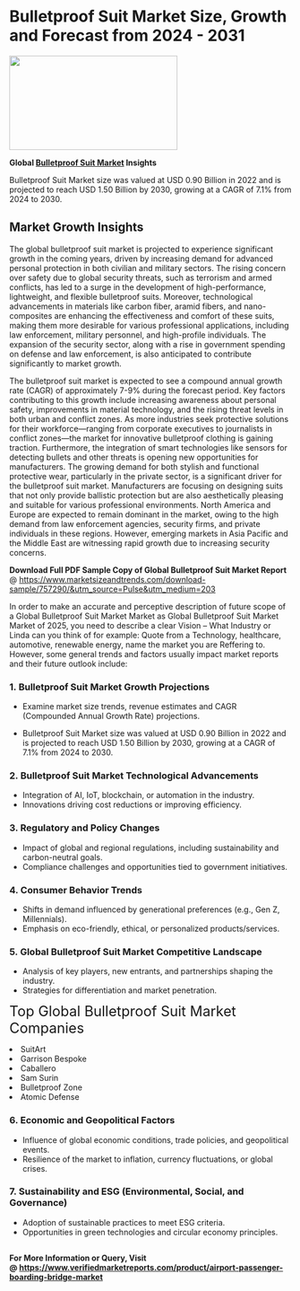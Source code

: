 <H1>Bulletproof Suit Market Size, Growth and Forecast from 2024 - 2031</H1><img class="aligncenter size-medium wp-image-584254" src="https://thirdeyenews.in/wp-content/uploads/2024/09/Global-Market-Research-300x168.jpeg" alt="" width="300" height="168" /><p><strong>Global&nbsp;<a href="https://www.marketsizeandtrends.com/download-sample/757290/&amp;utm_source=Pulse&amp;utm_medium=203">Bulletproof Suit Market</a> Insights</strong></p><p>Bulletproof Suit Market size was valued at USD 0.90 Billion in 2022 and is projected to reach USD 1.50 Billion by 2030, growing at a CAGR of 7.1% from 2024 to 2030.</p><p><h2>Market Growth Insights</h2> <p>The global bulletproof suit market is projected to experience significant growth in the coming years, driven by increasing demand for advanced personal protection in both civilian and military sectors. The rising concern over safety due to global security threats, such as terrorism and armed conflicts, has led to a surge in the development of high-performance, lightweight, and flexible bulletproof suits. Moreover, technological advancements in materials like carbon fiber, aramid fibers, and nano-composites are enhancing the effectiveness and comfort of these suits, making them more desirable for various professional applications, including law enforcement, military personnel, and high-profile individuals. The expansion of the security sector, along with a rise in government spending on defense and law enforcement, is also anticipated to contribute significantly to market growth. </p> <p>The bulletproof suit market is expected to see a compound annual growth rate (CAGR) of approximately 7-9% during the forecast period. Key factors contributing to this growth include increasing awareness about personal safety, improvements in material technology, and the rising threat levels in both urban and conflict zones. As more industries seek protective solutions for their workforce—ranging from corporate executives to journalists in conflict zones—the market for innovative bulletproof clothing is gaining traction. Furthermore, the integration of smart technologies like sensors for detecting bullets and other threats is opening new opportunities for manufacturers. The growing demand for both stylish and functional protective wear, particularly in the private sector, is a significant driver for the bulletproof suit market. Manufacturers are focusing on designing suits that not only provide ballistic protection but are also aesthetically pleasing and suitable for various professional environments. North America and Europe are expected to remain dominant in the market, owing to the high demand from law enforcement agencies, security firms, and private individuals in these regions. However, emerging markets in Asia Pacific and the Middle East are witnessing rapid growth due to increasing security concerns. </p><p><span class=""><strong>Download Full PDF Sample Copy of Global Bulletproof Suit Market Report</strong> @ <a href="https://www.marketsizeandtrends.com/download-sample/757290/&amp;utm_source=Pulse&amp;utm_medium=203" target="_blank">https://www.marketsizeandtrends.com/download-sample/757290/&amp;utm_source=Pulse&amp;utm_medium=203</a></span></p><p>In order to make an accurate and perceptive description of future scope of a Global&nbsp;Bulletproof Suit Market Market as Global&nbsp;Bulletproof Suit Market Market of 2025, you need to describe a clear Vision &ndash; What Industry or Linda can you think of for example: Quote from a Technology, healthcare, automotive, renewable energy, name the market you are Reffering to. However, some general trends and factors usually impact market reports and their future outlook include:</p><h3>1.&nbsp;<strong>Bulletproof Suit Market Growth Projections</strong></h3><ul><li>Examine market size trends, revenue estimates and CAGR (Compounded Annual Growth Rate) projections.</li><li><p>Bulletproof Suit Market size was valued at USD 0.90 Billion in 2022 and is projected to reach USD 1.50 Billion by 2030, growing at a CAGR of 7.1% from 2024 to 2030.</p></li></ul><h3>2.&nbsp;<strong>Bulletproof Suit Market Technological Advancements</strong></h3><ul><li>Integration of AI, IoT, blockchain, or automation in the industry.</li><li>Innovations driving cost reductions or improving efficiency.</li></ul><h3>3.&nbsp;<strong>Regulatory and Policy Changes</strong></h3><ul><li>Impact of global and regional regulations, including sustainability and carbon-neutral goals.</li><li>Compliance challenges and opportunities tied to government initiatives.</li></ul><h3>4.&nbsp;<strong>Consumer Behavior Trends</strong></h3><ul><li>Shifts in demand influenced by generational preferences (e.g., Gen Z, Millennials).</li><li>Emphasis on eco-friendly, ethical, or personalized products/services.</li></ul><h3>5.&nbsp;<strong>Global Bulletproof Suit Market Competitive Landscape</strong></h3><ul><li>Analysis of key players, new entrants, and partnerships shaping the industry.</li><li>Strategies for differentiation and market penetration.</li></ul><p data-pm-slice="1 1 []"><span style="color: inherit; font-family: inherit; font-size: 25px;">Top Global Bulletproof Suit Market Companies</span></p><div class="" data-test-id=""><p><li>SuitArt</li><li> Garrison Bespoke</li><li> Caballero</li><li> Sam Surin</li><li> Bulletproof Zone</li><li> Atomic Defense</li></p></div><h3>6.&nbsp;<strong>Economic and Geopolitical Factors</strong></h3><ul><li>Influence of global economic conditions, trade policies, and geopolitical events.</li><li>Resilience of the market to inflation, currency fluctuations, or global crises.</li></ul><h3>7.&nbsp;<strong>Sustainability and ESG (Environmental, Social, and Governance)</strong></h3><ul><li>Adoption of sustainable practices to meet ESG criteria.</li><li>Opportunities in green technologies and circular economy principles.</li></ul><h2><strong style="font-size: 14px;">For More Information or Query, Visit @&nbsp;</strong><a style="background-color: #ffffff; font-size: 14px;" href="https://www.marketsizeandtrends.com/report/bulletproof-suit-market/" target="_blank">https://www.verifiedmarketreports.com/product/airport-passenger-boarding-bridge-market</a></h2>
